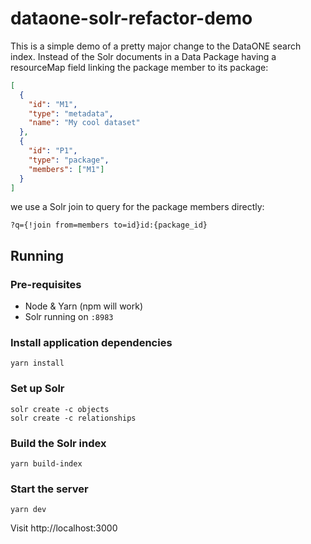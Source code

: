 # dataone-solr-refactor-demo

This is a simple demo of a pretty major change to the DataONE search index. Instead of the Solr documents in a Data Package having a resourceMap field linking the package member to its package:

```json
[
  {
    "id": "M1",
    "type": "metadata",
    "name": "My cool dataset"
  },
  {
    "id": "P1",
    "type": "package",
    "members": ["M1"]
  }
]
```

we use a Solr join to query for the package members directly:

```
?q={!join from=members to=id}id:{package_id}
```

## Running

### Pre-requisites

- Node & Yarn (npm will work)
- Solr running on `:8983`

### Install application dependencies

```
yarn install
```

### Set up Solr

```
solr create -c objects
solr create -c relationships
```

### Build the Solr index

```
yarn build-index
```

### Start the server

```
yarn dev
```

Visit http://localhost:3000
